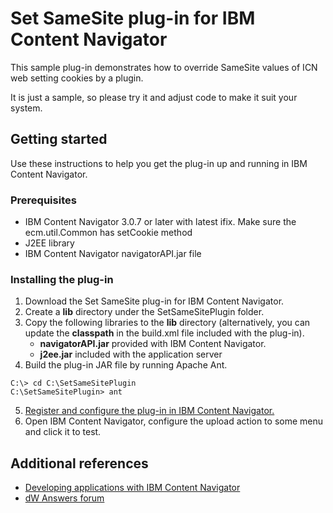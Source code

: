# Set SameSite plug-in for IBM Content Navigator

This sample plug-in demonstrates how to override SameSite values of ICN web setting cookies by a plugin.

It is just a sample, so please try it and adjust code to make it suit your system.

## Getting started

Use these instructions to help you get the plug-in up and running in IBM Content Navigator.

### Prerequisites

* IBM Content Navigator 3.0.7 or later with latest ifix. Make sure the ecm.util.Common has setCookie method
* J2EE library
* IBM Content Navigator navigatorAPI.jar file

### Installing the plug-in

1. Download the Set SameSite plug-in for IBM Content Navigator.
2. Create a **lib** directory under the SetSameSitePlugin folder.
3. Copy the following libraries to the **lib** directory (alternatively, you can update the **classpath** in the build.xml file included with the plug-in).  
	* **navigatorAPI.jar** provided with IBM Content Navigator.
	* **j2ee.jar** included with the application server
4. Build the plug-in JAR file by running Apache Ant.

```
C:\> cd C:\SetSameSitePlugin
C:\SetSameSitePlugin> ant
```

5. [Register and configure the plug-in in IBM Content Navigator.](http://www.ibm.com/support/knowledgecenter/SSEUEX_3.0.0/com.ibm.installingeuc.doc/eucco012.htm)
7. Open IBM Content Navigator, configure the upload action to some menu and click it to test.


## Additional references

* [Developing applications with IBM Content Navigator](https://www.ibm.com/support/knowledgecenter/SSEUEX_3.0.0/com.ibm.developingeuc.doc/eucdi000.html)
* [dW Answers forum](https://developer.ibm.com/answers/topics/icn/)
